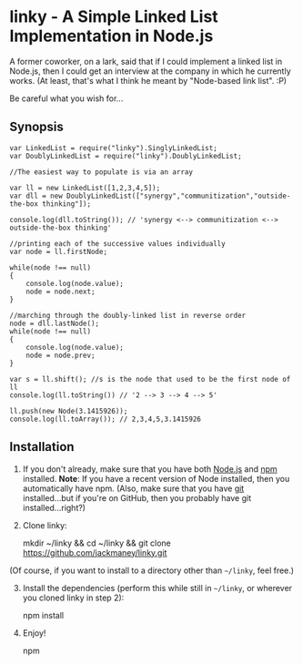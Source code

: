 linky - A Simple Linked List Implementation in Node.js
=====

A former coworker, on a lark, said that if I could implement a linked list in Node.js, then I could get an interview at the company in which he currently works. (At least, that's what I think he meant by "Node-based link list". :P)

Be careful what you wish for...


Synopsis
-----

	var LinkedList = require("linky").SinglyLinkedList;
	var DoublyLinkedList = require("linky").DoublyLinkedList;

	//The easiest way to populate is via an array

	var ll = new LinkedList([1,2,3,4,5]);
	var dll = new DoublyLinkedList(["synergy","communitization","outside-the-box thinking"]);
	
	console.log(dll.toString()); // 'synergy <--> communitization <--> outside-the-box thinking'

	//printing each of the successive values individually
	var node = ll.firstNode;

	while(node !== null)
	{
		console.log(node.value);
		node = node.next;
	}

	//marching through the doubly-linked list in reverse order
	node = dll.lastNode();
	while(node !== null)
	{
		console.log(node.value);
		node = node.prev;
	}

	var s = ll.shift(); //s is the node that used to be the first node of ll
	console.log(ll.toString()) // '2 --> 3 --> 4 --> 5'

	ll.push(new Node(3.1415926));
	console.log(ll.toArray()); // 2,3,4,5,3.1415926

Installation
-------

1. If you don't already, make sure that you have both [Node.js](http://nodejs.org) and [npm](https://npmjs.org/) installed. **Note**: If you have a recent version of Node installed, then you automatically have npm. (Also, make sure that you have [git](http://git-scm.com/) installed...but if you're on GitHub, then you probably have git installed...right?)

2. Clone linky:

	mkdir ~/linky && cd ~/linky && git clone https://github.com/jackmaney/linky.git

(Of course, if you want to install to a directory other than `~/linky`, feel free.)

3. Install the dependencies (perform this while still in `~/linky`, or wherever you cloned linky in step 2):

	npm install

4. Enjoy!

	npm
